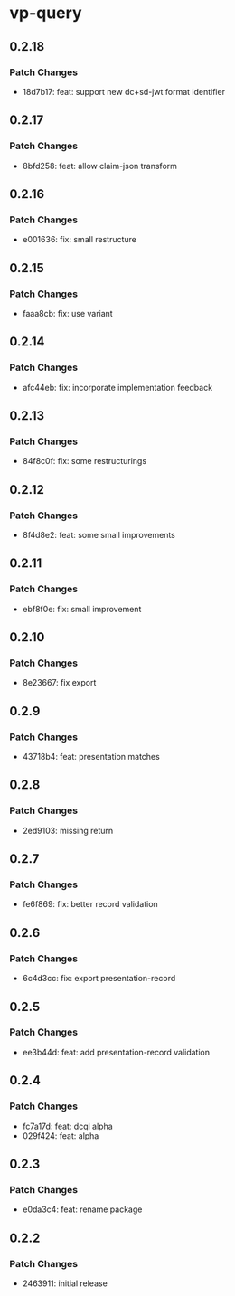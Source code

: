 # vp-query

## 0.2.18

### Patch Changes

- 18d7b17: feat: support new dc+sd-jwt format identifier

## 0.2.17

### Patch Changes

- 8bfd258: feat: allow claim-json transform

## 0.2.16

### Patch Changes

- e001636: fix: small restructure

## 0.2.15

### Patch Changes

- faaa8cb: fix: use variant

## 0.2.14

### Patch Changes

- afc44eb: fix: incorporate implementation feedback

## 0.2.13

### Patch Changes

- 84f8c0f: fix: some restructurings

## 0.2.12

### Patch Changes

- 8f4d8e2: feat: some small improvements

## 0.2.11

### Patch Changes

- ebf8f0e: fix: small improvement

## 0.2.10

### Patch Changes

- 8e23667: fix export

## 0.2.9

### Patch Changes

- 43718b4: feat: presentation matches

## 0.2.8

### Patch Changes

- 2ed9103: missing return

## 0.2.7

### Patch Changes

- fe6f869: fix: better record validation

## 0.2.6

### Patch Changes

- 6c4d3cc: fix: export presentation-record

## 0.2.5

### Patch Changes

- ee3b44d: feat: add presentation-record validation

## 0.2.4

### Patch Changes

- fc7a17d: feat: dcql alpha
- 029f424: feat: alpha

## 0.2.3

### Patch Changes

- e0da3c4: feat: rename package

## 0.2.2

### Patch Changes

- 2463911: initial release
